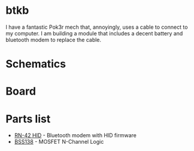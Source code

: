# btkb

I have a fantastic Pok3r mech that, annoyingly, uses a cable to connect to my computer. I am building a module that includes a decent battery and bluetooth modem to replace the cable.

# Schematics

# Board

# Parts list
- [RN-42 HID]() - Bluetooth modem with HID firmware
- [BSS138]() - MOSFET N-Channel Logic
